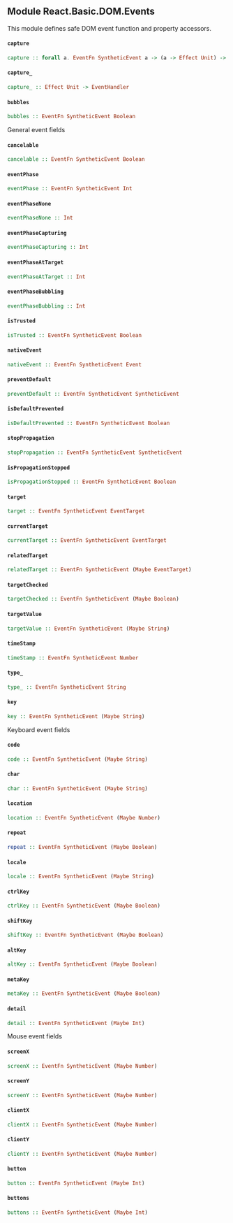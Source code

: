 ## Module React.Basic.DOM.Events

This module defines safe DOM event function and property accessors.

#### `capture`

``` purescript
capture :: forall a. EventFn SyntheticEvent a -> (a -> Effect Unit) -> EventHandler
```

#### `capture_`

``` purescript
capture_ :: Effect Unit -> EventHandler
```

#### `bubbles`

``` purescript
bubbles :: EventFn SyntheticEvent Boolean
```

General event fields

#### `cancelable`

``` purescript
cancelable :: EventFn SyntheticEvent Boolean
```

#### `eventPhase`

``` purescript
eventPhase :: EventFn SyntheticEvent Int
```

#### `eventPhaseNone`

``` purescript
eventPhaseNone :: Int
```

#### `eventPhaseCapturing`

``` purescript
eventPhaseCapturing :: Int
```

#### `eventPhaseAtTarget`

``` purescript
eventPhaseAtTarget :: Int
```

#### `eventPhaseBubbling`

``` purescript
eventPhaseBubbling :: Int
```

#### `isTrusted`

``` purescript
isTrusted :: EventFn SyntheticEvent Boolean
```

#### `nativeEvent`

``` purescript
nativeEvent :: EventFn SyntheticEvent Event
```

#### `preventDefault`

``` purescript
preventDefault :: EventFn SyntheticEvent SyntheticEvent
```

#### `isDefaultPrevented`

``` purescript
isDefaultPrevented :: EventFn SyntheticEvent Boolean
```

#### `stopPropagation`

``` purescript
stopPropagation :: EventFn SyntheticEvent SyntheticEvent
```

#### `isPropagationStopped`

``` purescript
isPropagationStopped :: EventFn SyntheticEvent Boolean
```

#### `target`

``` purescript
target :: EventFn SyntheticEvent EventTarget
```

#### `currentTarget`

``` purescript
currentTarget :: EventFn SyntheticEvent EventTarget
```

#### `relatedTarget`

``` purescript
relatedTarget :: EventFn SyntheticEvent (Maybe EventTarget)
```

#### `targetChecked`

``` purescript
targetChecked :: EventFn SyntheticEvent (Maybe Boolean)
```

#### `targetValue`

``` purescript
targetValue :: EventFn SyntheticEvent (Maybe String)
```

#### `timeStamp`

``` purescript
timeStamp :: EventFn SyntheticEvent Number
```

#### `type_`

``` purescript
type_ :: EventFn SyntheticEvent String
```

#### `key`

``` purescript
key :: EventFn SyntheticEvent (Maybe String)
```

Keyboard event fields

#### `code`

``` purescript
code :: EventFn SyntheticEvent (Maybe String)
```

#### `char`

``` purescript
char :: EventFn SyntheticEvent (Maybe String)
```

#### `location`

``` purescript
location :: EventFn SyntheticEvent (Maybe Number)
```

#### `repeat`

``` purescript
repeat :: EventFn SyntheticEvent (Maybe Boolean)
```

#### `locale`

``` purescript
locale :: EventFn SyntheticEvent (Maybe String)
```

#### `ctrlKey`

``` purescript
ctrlKey :: EventFn SyntheticEvent (Maybe Boolean)
```

#### `shiftKey`

``` purescript
shiftKey :: EventFn SyntheticEvent (Maybe Boolean)
```

#### `altKey`

``` purescript
altKey :: EventFn SyntheticEvent (Maybe Boolean)
```

#### `metaKey`

``` purescript
metaKey :: EventFn SyntheticEvent (Maybe Boolean)
```

#### `detail`

``` purescript
detail :: EventFn SyntheticEvent (Maybe Int)
```

Mouse event fields

#### `screenX`

``` purescript
screenX :: EventFn SyntheticEvent (Maybe Number)
```

#### `screenY`

``` purescript
screenY :: EventFn SyntheticEvent (Maybe Number)
```

#### `clientX`

``` purescript
clientX :: EventFn SyntheticEvent (Maybe Number)
```

#### `clientY`

``` purescript
clientY :: EventFn SyntheticEvent (Maybe Number)
```

#### `button`

``` purescript
button :: EventFn SyntheticEvent (Maybe Int)
```

#### `buttons`

``` purescript
buttons :: EventFn SyntheticEvent (Maybe Int)
```


